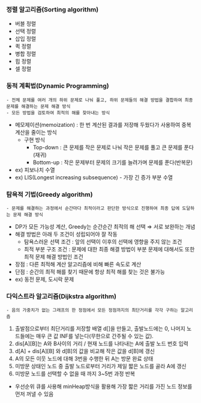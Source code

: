 ### 정렬 알고리즘(Sorting algorithm)
  - 버블 정렬
  - 선택 정렬
  - 삽입 정렬
  - 퀵 정렬
  - 병합 정렬
  - 힙 정렬
  - 셀 정렬
    
### 동적 계획법(Dynamic Programming)
    - 전체 문제를 여러 개의 하위 문제로 나눠 풀고, 하위 문제들의 해결 방법을 결합하여 최종 문제를 해결하는 문제 해결 방식
    - 모든 방법을 검토하여 최적의 해를 찾아내는 방식
  - 메모제이션(memoization) : 한 번 계산된 결과를 저장해 두웠다가 사용하여 중복 계산을 줄이는 방식
    - 구현 방식 
      - Top-down : 큰 문제를 작은 문제로 나눠 작은 문제를 풀고 큰 문제를 푼다(재귀)
      - Bottom-up : 작은 문제부터 문제의 크기를 늘려가며 문제를 푼다(반복문)
  - ex) 피보나치 수열
  - ex) LIS(Longest increasing subsequence) - 가장 긴 증가 부분 수열

### 탐욕적 기법(Greedy algorithm)
    - 문제를 해결하는 과정에서 순간마다 최적이라고 판단한 방식으로 진행하여 최종 답에 도달하는 문제 해결 방식
  - DP가 모든 가능성 계산, Greedy는 순간순간 최적의 해 선택 ⇒ 서로 보완하는 개념
  - 해결 방법은 아래 두 조건이 성립되어야 잘 작동
    - 탐욕스러운 선택 조건 : 앞의 선택이 이후의 선택에 영향을 주지 않는 조건
    - 최적 부분 구조 조건 : 문제에 대한 최종 해결 방법이 부분 문제에 대해서도 또한 최적 문제 해결 방법인 조건
  - 장점 : 다른 최적해 계산 알고리즘에 비해 빠른 속도로 계산
  - 단점 : 순간의 최적 해를 찾기 때문에 항상 최적 해를 찾는 것은 불가능
  - ex) 동전 문제, 도시락 문제

### 다익스트라 알고리즘(Dijkstra algorithm)
    - 음의 가중치가 없는 그래프의 한 정점에서 모든 정점까지의 최단거리를 각각 구하는 알고리즘
  1. 출발점으로부터 최단거리를 저장할 배열 d[]을 만들고, 출발노드에는 0, 나머지 노드들에는 매우 큰 값 INF를 넣는다(무한으로 간주될 수 있는 값).
  2. dis[A][B]는 A와 B사이의 거리 / 현재 노드를 나타내는 A에 출발 노드 번호 입력
  3. d[A] + dis[A][B] 와 d[B]의 값을 비교해 작은 값을 d[B]에 갱신
  4. A의 모든 이웃 노드에 대해 3번을 수행한 뒤 A는 방문 완료 상태
  5. 미방문 상태인 노드 중 출발 노드로부터 거리가 제일 짧은 노드를 골라 A에 갱신
  6. 미방문 노드를 선택할 수 없을 때 까지 3~5번 과정 반복
  - 우선순위 큐를 사용해 minHeap방식을 활용해 가장 짧은 거리를 가진 노드 정보를 먼저 꺼낼 수 있음
